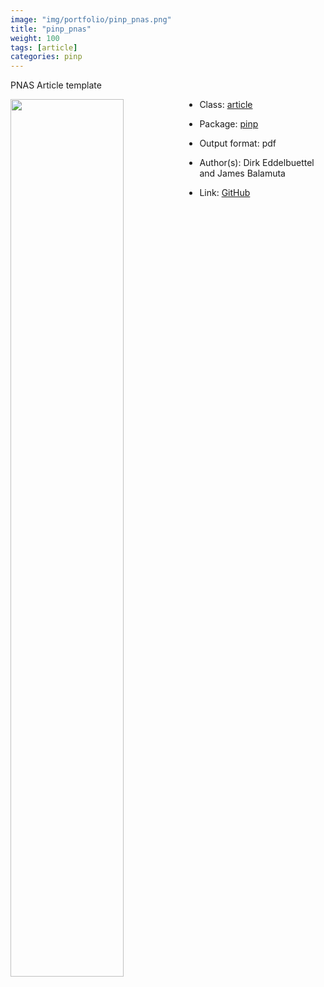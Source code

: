 ```yaml
---
image: "img/portfolio/pinp_pnas.png"
title: "pinp_pnas"
weight: 100
tags: [article]
categories: pinp
---
```


PNAS Article template

<!--more-->

<a href="../../img/portfolio/pinp_pnas.png"><img class = "jf-image-shadow" src="../../img/portfolio/pinp_pnas.png" style="display: block; margin: auto;" width="60%"  align="left"></a>

- Class: [article](../../tags/article)
- Package: [pinp](pinp)
- Output format: pdf

- Author(s): Dirk Eddelbuettel and James Balamuta
- Link: [GitHub](https://github.com/eddelbuettel/pinp)


